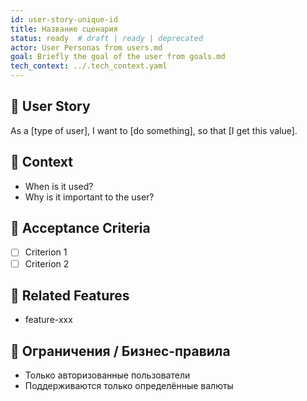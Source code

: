 ```yaml
---
id: user-story-unique-id
title: Название сценария
status: ready  # draft | ready | deprecated
actor: User Personas from users.md
goal: Briefly the goal of the user from goals.md
tech_context: ../.tech_context.yaml
---
```


## 📖 User Story

As a [type of user],
I want to [do something],
so that [I get this value].

## 🔹 Context

- When is it used?
- Why is it important to the user?

## 🎯 Acceptance Criteria

- [ ] Criterion 1
- [ ] Criterion 2

## 🔗 Related Features

- feature-xxx

## 🔐 Ограничения / Бизнес-правила

- Только авторизованные пользователи
- Поддерживаются только определённые валюты